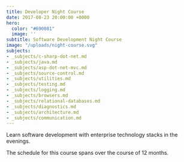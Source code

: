 ```yaml
---
title: Developer Night Course
date: 2017-08-23 20:00:00 +0000
hero:
  color: "#690081"
  image: ''
subtitle: Software Development Night Course
image: "/uploads/night-course.svg"
subjects:
- _subjects/c-sharp-dot-net.md
- _subjects/java.md
- _subjects/asp-dot-net-mvc.md
- _subjects/source-control.md
- _subjects/utilities.md
- _subjects/testing.md
- _subjects/logging.md
- _subjects/browsers.md
- _subjects/relational-databases.md
- _subjects/diagnostics.md
- _subjects/architecture.md
- _subjects/communication.md
---
```

Learn software development with enterprise technology stacks in the evenings.

The schedule for this course spans over the course of 12 months.
